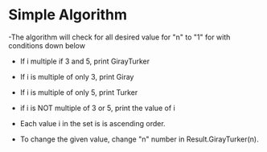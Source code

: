 # Simple Algorithm

-The algorithm will check for all desired value for "n" to "1" for with conditions down below

- If i multiple if 3 and 5, print GirayTurker
- If i is multiple of only 3, print Giray
- If i is multiple of only 5, print Turker
- if i is NOT multiple of 3 or 5, print the value of i
- Each value i in the set is is ascending order.

- To change the given value, change "n" number in Result.GirayTurker(n). 
